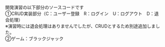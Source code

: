 開発演習の以下部分のソースコードです<br>
①CRUD実装部分（C：ユーザー登録　R：ログイン　U：ログアウト　D：退会処理）<br>
※演習時には退会処理はありませんでしたが、CRUDとするため別途追加しました。<br>
②ゲーム：ブラックジャック


